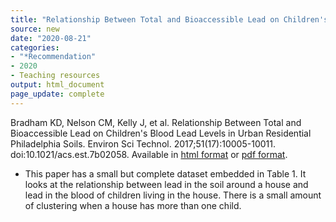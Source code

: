 ```yaml
---
title: "Relationship Between Total and Bioaccessible Lead on Children's Blood Lead Levels in Urban Residential Philadelphia Soils"
source: new
date: "2020-08-21"
categories:
- "*Recommendation"
- 2020
- Teaching resources
output: html_document
page_update: complete
---
```


Bradham KD, Nelson CM, Kelly J, et al. Relationship Between Total and Bioaccessible Lead on Children's Blood Lead Levels in Urban Residential Philadelphia Soils. Environ Sci Technol. 2017;51(17):10005-10011. doi:10.1021/acs.est.7b02058. Available in [html format](https://www.ncbi.nlm.nih.gov/pmc/articles/PMC5675733/) or [pdf format](https://www.ncbi.nlm.nih.gov/pmc/articles/PMC5675733/pdf/nihms915334.pdf).

<!---More--->

+ This paper has a small but complete dataset embedded in Table 1. It looks at the relationship between lead in the soil around a house and lead in the blood of children living in the house. There is a small amount of clustering when a house has more than one child.
